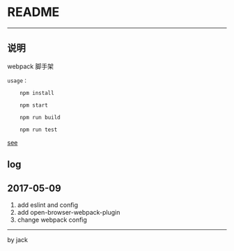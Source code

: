 # README
----
## 说明

webpack 脚手架

    usage：
    
        npm install 
        
        npm start 
        
        npm run build 
        
        npm run test 

   
[see](http://www.jianshu.com/p/42e11515c10f)

## log

## 2017-05-09

1. add eslint and config
2. add open-browser-webpack-plugin
3. change webpack config


----
        
by jack

